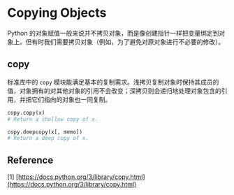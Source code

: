 # Copying Objects

Python 的对象赋值一般来说并不拷贝对象，而是像创建指针一样把变量绑定到对象上。但有时我们需要拷贝对象（例如，为了避免对原对象进行不必要的修改）。

## copy

标准库中的 `copy` 模块能满足基本的复制需求。浅拷贝复制对象时保持其成员的值，对象拥有的对其他对象的引用不会改变；深拷贝则会递归地处理对象包含的引用，并把它们指向的对象也一同复制。

```python
copy.copy(x)
# Return a shallow copy of x.

copy.deepcopy(x[, memo])
# Return a deep copy of x.
```

## Reference

\[1\] [https://docs.python.org/3/library/copy.html](https://docs.python.org/3/library/copy.html)



